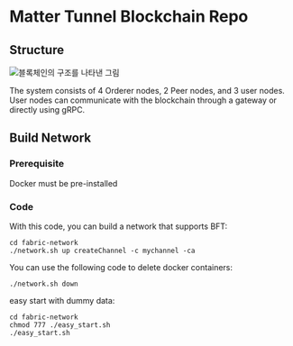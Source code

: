 # Matter Tunnel Blockchain Repo

## Structure

![블록체인의 구조를 나타낸 그림](https://github.com/user-attachments/assets/581d2f4a-1f6f-4820-baf5-e8949f4c86c6)

The system consists of 4 Orderer nodes, 2 Peer nodes, and 3 user nodes. User nodes can communicate with the blockchain through a gateway or directly using gRPC.

## Build Network

### Prerequisite

Docker must be pre-installed

### Code

With this code, you can build a network that supports BFT:

```
cd fabric-network
./network.sh up createChannel -c mychannel -ca

```

You can use the following code to delete docker containers:

```
./network.sh down
```

easy start with dummy data:

```
cd fabric-network
chmod 777 ./easy_start.sh
./easy_start.sh
```
